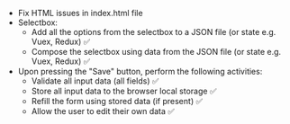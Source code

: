 - Fix HTML issues in index.html file
- Selectbox:
  - Add all the options from the selectbox to a JSON file (or state e.g. Vuex, Redux) ✅
  - Compose the selectbox using data from the JSON file (or state e.g. Vuex, Redux) ✅
- Upon pressing the "Save" button, perform the following activities:
  - Validate all input data (all fields) ✅
  - Store all input data to the browser local storage ✅
  - Refill the form using stored data (if present) ✅
  - Allow the user to edit their own data ✅
